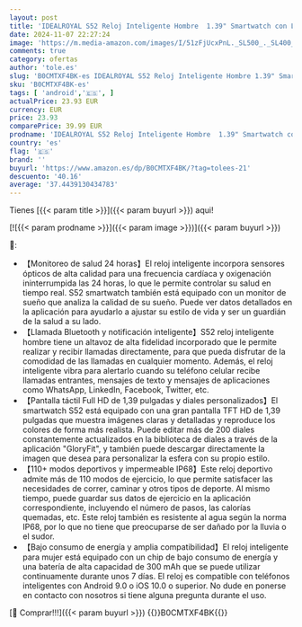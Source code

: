 ```yaml
---
layout: post
title: 'IDEALROYAL S52 Reloj Inteligente Hombre  1.39" Smartwatch con Llamadas Bluetooth  Pulsómetro  Monitor de Sueño  Deportivos Impermeable IP68 Pulsera Actividad con 110+ Modos Deportivos para Android iOS'
date: 2024-11-07 22:27:24
image: 'https://m.media-amazon.com/images/I/51zFjUcxPnL._SL500_._SL400_.jpg'
comments: true
category: ofertas
author: 'tole.es'
slug: 'B0CMTXF4BK-es IDEALROYAL S52 Reloj Inteligente Hombre 1.39" Smartwatch...'
sku: 'B0CMTXF4BK-es'
tags: [ 'android','🇪🇸', ]
actualPrice: 23.93 EUR
currency: EUR
price: 23.93
comparePrice: 39.99 EUR
prodname: 'IDEALROYAL S52 Reloj Inteligente Hombre  1.39" Smartwatch con Llamadas Bluetooth  Pulsómetro  Monitor de Sueño  Deportivos Impermeable IP68 Pulsera Actividad con 110+ Modos Deportivos para Android iOS'
country: 'es'
flag: '🇪🇸'
brand: ''
buyurl: 'https://www.amazon.es/dp/B0CMTXF4BK/?tag=tolees-21'
descuento: '40.16'
average: '37.4439130434783'
---
```


Tienes [{{< param title >}}]({{< param buyurl >}}) aqui!

[![{{< param prodname >}}]({{< param image >}})]({{< param buyurl >}})

🔎:

- 【Monitoreo de salud 24 horas】El reloj inteligente incorpora sensores ópticos de alta calidad para una frecuencia cardíaca y oxigenación ininterrumpida las 24 horas, lo que le permite controlar su salud en tiempo real. S52 smartwatch también está equipado con un monitor de sueño que analiza la calidad de su sueño. Puede ver datos detallados en la aplicación para ayudarlo a ajustar su estilo de vida y ser un guardián de la salud a su lado.
- 【Llamada Bluetooth y notificación inteligente】S52 reloj inteligente hombre tiene un altavoz de alta fidelidad incorporado que le permite realizar y recibir llamadas directamente, para que pueda disfrutar de la comodidad de las llamadas en cualquier momento. Además, el reloj inteligente vibra para alertarlo cuando su teléfono celular recibe llamadas entrantes, mensajes de texto y mensajes de aplicaciones como WhatsApp, LinkedIn, Facebook, Twitter, etc.
- 【Pantalla táctil Full HD de 1,39 pulgadas y diales personalizados】El smartwatch S52 está equipado con una gran pantalla TFT HD de 1,39 pulgadas que muestra imágenes claras y detalladas y reproduce los colores de forma más realista. Puede editar más de 200 diales constantemente actualizados en la biblioteca de diales a través de la aplicación "GloryFit", y también puede descargar directamente la imagen que desea para personalizar la esfera con su propio estilo.
- 【110+ modos deportivos y impermeable IP68】Este reloj deportivo admite más de 110 modos de ejercicio, lo que permite satisfacer las necesidades de correr, caminar y otros tipos de deporte. Al mismo tiempo, puede guardar sus datos de ejercicio en la aplicación correspondiente, incluyendo el número de pasos, las calorías quemadas, etc. Este reloj también es resistente al agua según la norma IP68, por lo que no tiene que preocuparse de ser dañado por la lluvia o el sudor.
- 【Bajo consumo de energía y amplia compatibilidad】El reloj inteligente para mujer está equipado con un chip de bajo consumo de energía y una batería de alta capacidad de 300 mAh que se puede utilizar continuamente durante unos 7 días. El reloj es compatible con teléfonos inteligentes con Android 9.0 o iOS 10.0 o superior. No dude en ponerse en contacto con nosotros si tiene alguna pregunta durante el uso.

[🛒 Comprar!!!]({{< param buyurl >}})
{{<world>}}B0CMTXF4BK{{</world>}}
